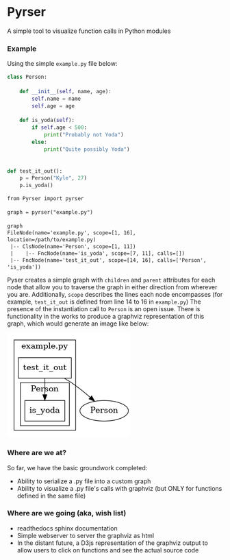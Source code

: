# Pyrser
A simple tool to visualize function calls in Python modules

### Example
Using the simple ``example.py`` file below:
```python
class Person:
    
    def __init__(self, name, age):
        self.name = name
        self.age = age

    def is_yoda(self):
        if self.age < 500:
            print("Probably not Yoda")
        else:
            print("Quite possibly Yoda")


def test_it_out():
    p = Person("Kyle", 27)
    p.is_yoda()
```

```
from Pyrser import pyrser

graph = pyrser("example.py")

graph
FileNode(name='example.py', scope=[1, 16], location=/path/to/example.py)
 |-- ClsNode(name='Person', scope=[1, 11])
 |    |-- FncNode(name='is_yoda', scope=[7, 11], calls=[])
 |-- FncNode(name='test_it_out', scope=[14, 16], calls=['Person', 'is_yoda'])
```

Pyser creates a simple graph with `children` and `parent` attributes for each node that allow you to traverse the graph in either direction from wherever you are. Additionally, `scope` describes the lines each node encompasses (for example, ``test_it_out`` is defined from line 14 to 16 in ``example.py``) The presence of the instantiation call to ``Person`` is an open issue. There is functionality in the works to produce a graphviz representation of this graph, which would generate an image like below:

![Alt text](images/example.png "example.png")

### Where are we at?
So far, we have the basic groundwork completed:
- Ability to serialize a .py file into a custom graph
- Ability to visualize a .py file's calls with graphviz (but ONLY for functions defined in the same file)

### Where are we going (aka, wish list)
- readthedocs sphinx documentation
- Simple webserver to server the graphviz as html
- In the distant future, a D3js representation of the graphviz output to allow users to click on functions and see the actual source code
